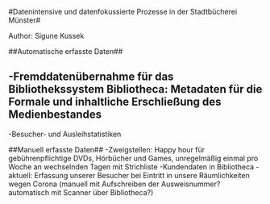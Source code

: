 #Datenintensive und datenfokussierte Prozesse in der Stadtbücherei Münster#

Author: Sigune Kussek

##Automatische erfasste Daten##

-Fremddatenübernahme für das Bibliothekssystem Bibliotheca: Metadaten für die Formale und inhaltliche Erschließung des Medienbestandes
-
-Besucher- und Ausleihstatistiken

##Manuell erfasste Daten##
-Zweigstellen: Happy hour für gebührenpflichtige DVDs, Hörbücher und Games, unregelmäßig einmal pro Woche an wechselnden Tagen mit Strichliste
-Kundendaten in Bibliotheca
-aktuell: Erfassung unserer Besucher bei Eintritt in unsere Räumlichkeiten wegen Corona (manuell mit Aufschreiben der Ausweisnummer? automatisch mit Scanner über Bibliotheca?)
